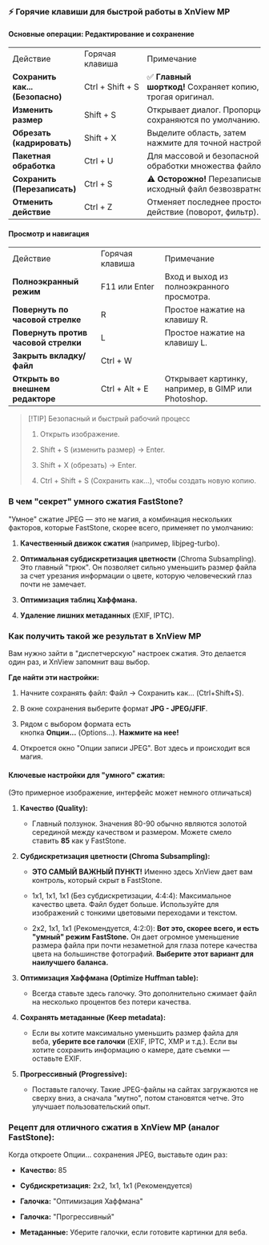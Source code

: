 
### ⚡ Горячие клавиши для быстрой работы в XnView MP

#### Основные операции: Редактирование и сохранение

|   |   |   |
|---|---|---|
|Действие|Горячая клавиша|Примечание|
|**Сохранить как... (Безопасно)**|Ctrl + Shift + S|✅ **Главный шорткод!** Сохраняет копию, не трогая оригинал.|
|**Изменить размер**|Shift + S|Открывает диалог. Пропорции сохраняются по умолчанию.|
|**Обрезать (кадрировать)**|Shift + X|Выделите область, затем нажмите для точной настройки.|
|**Пакетная обработка**|Ctrl + U|Для массовой и безопасной обработки множества файлов.|
|**Сохранить (Перезаписать)**|Ctrl + S|⚠️ **Осторожно!** Перезаписывает исходный файл безвозвратно.|
|**Отменить действие**|Ctrl + Z|Отменяет последнее простое действие (поворот, фильтр).|

#### Просмотр и навигация

|   |   |   |
|---|---|---|
|Действие|Горячая клавиша|Примечание|
|**Полноэкранный режим**|F11 или Enter|Вход и выход из полноэкранного просмотра.|
|**Повернуть по часовой стрелке**|R|Простое нажатие на клавишу R.|
|**Повернуть против часовой стрелки**|L|Простое нажатие на клавишу L.|
|**Закрыть вкладку/файл**|Ctrl + W||
|**Открыть во внешнем редакторе**|Ctrl + Alt + E|Открывает картинку, например, в GIMP или Photoshop.|


> [!TIP] Безопасный и быстрый рабочий процесс
> 
> 1. Открыть изображение.
>     
> 2. Shift + S (изменить размер) → Enter.
>     
> 3. Shift + X (обрезать) → Enter.
>     
> 4. Ctrl + Shift + S (Сохранить как...), чтобы создать новую копию.
>     
> 
>

### В чем "секрет" умного сжатия FastStone?

"Умное" сжатие JPEG — это не магия, а комбинация нескольких факторов, которые FastStone, скорее всего, применяет по умолчанию:

1. **Качественный движок сжатия** (например, libjpeg-turbo).
    
2. **Оптимальная субдискретизация цветности** (Chroma Subsampling). Это главный "трюк". Он позволяет сильно уменьшить размер файла за счет урезания информации о цвете, которую человеческий глаз почти не замечает.
    
3. **Оптимизация таблиц Хаффмана.**
    
4. **Удаление лишних метаданных** (EXIF, IPTC).
    

### Как получить такой же результат в XnView MP

Вам нужно зайти в "диспетчерскую" настроек сжатия. Это делается один раз, и XnView запомнит ваш выбор.

**Где найти эти настройки:**

1. Начните сохранять файл: Файл -> Сохранить как... (Ctrl+Shift+S).
    
2. В окне сохранения выберите формат **JPG - JPEG/JFIF**.
    
3. Рядом с выбором формата есть кнопка **Опции...** (Options...). **Нажмите на нее!**
    
4. Откроется окно "Опции записи JPEG". Вот здесь и происходит вся магия.
    

#### Ключевые настройки для "умного" сжатия:

(Это примерное изображение, интерфейс может немного отличаться)

1. **Качество (Quality):**
    
    - Главный ползунок. Значения 80-90 обычно являются золотой серединой между качеством и размером. Можете смело ставить **85** как у FastStone.
        
2. **Субдискретизация цветности (Chroma Subsampling):**
    
    - **ЭТО САМЫЙ ВАЖНЫЙ ПУНКТ!** Именно здесь XnView дает вам контроль, который скрыт в FastStone.
        
    - 1x1, 1x1, 1x1 (Без субдискретизации, 4:4:4): Максимальное качество цвета. Файл будет больше. Используйте для изображений с тонкими цветовыми переходами и текстом.
        
    - 2x2, 1x1, 1x1 (Рекомендуется, 4:2:0): **Вот это, скорее всего, и есть "умный" режим FastStone.** Он дает огромное уменьшение размера файла при почти незаметной для глаза потере качества цвета на большинстве фотографий. **Выберите этот вариант для наилучшего баланса.**
        
3. **Оптимизация Хаффмана (Optimize Huffman table):**
    
    - Всегда ставьте здесь галочку. Это дополнительно сжимает файл на несколько процентов без потери качества.
        
4. **Сохранять метаданные (Keep metadata):**
    
    - Если вы хотите максимально уменьшить размер файла для веба, **уберите все галочки** (EXIF, IPTC, XMP и т.д.). Если вы хотите сохранить информацию о камере, дате съемки — оставьте EXIF.
        
5. **Прогрессивный (Progressive):**
    
    - Поставьте галочку. Такие JPEG-файлы на сайтах загружаются не сверху вниз, а сначала "мутно", потом становятся четче. Это улучшает пользовательский опыт.
        

### Рецепт для отличного сжатия в XnView MP (аналог FastStone):

Когда откроете Опции... сохранения JPEG, выставьте один раз:

- **Качество:** 85
    
- **Субдискретизация:** 2x2, 1x1, 1x1 (Рекомендуется)
    
- **Галочка:** "Оптимизация Хаффмана"
    
- **Галочка:** "Прогрессивный"
    
- **Метаданные:** Уберите галочки, если готовите картинки для веба.